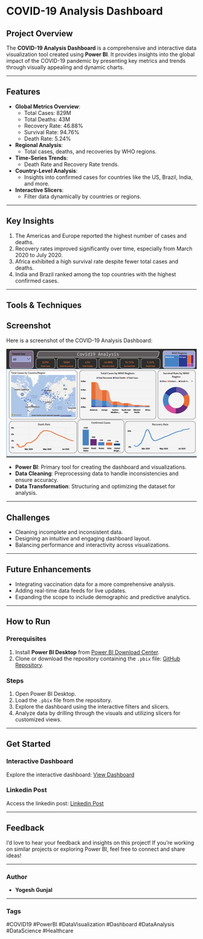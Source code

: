 # COVID-19 Analysis Dashboard

## Project Overview
The **COVID-19 Analysis Dashboard** is a comprehensive and interactive data visualization tool created using **Power BI**. It provides insights into the global impact of the COVID-19 pandemic by presenting key metrics and trends through visually appealing and dynamic charts.

---

## Features
- **Global Metrics Overview**:
  - Total Cases: 829M
  - Total Deaths: 43M
  - Recovery Rate: 46.88%
  - Survival Rate: 94.76%
  - Death Rate: 5.24%
- **Regional Analysis**:
  - Total cases, deaths, and recoveries by WHO regions.
- **Time-Series Trends**:
  - Death Rate and Recovery Rate trends.
- **Country-Level Analysis**:
  - Insights into confirmed cases for countries like the US, Brazil, India, and more.
- **Interactive Slicers**:
  - Filter data dynamically by countries or regions.

---

## Key Insights
1. The Americas and Europe reported the highest number of cases and deaths.
2. Recovery rates improved significantly over time, especially from March 2020 to July 2020.
3. Africa exhibited a high survival rate despite fewer total cases and deaths.
4. India and Brazil ranked among the top countries with the highest confirmed cases.

---

## Tools & Techniques
## Screenshot
Here is a screenshot of the COVID-19 Analysis Dashboard:

![COVID-19 Dashboard](image.png)

- **Power BI**: Primary tool for creating the dashboard and visualizations.
- **Data Cleaning**: Preprocessing data to handle inconsistencies and ensure accuracy.
- **Data Transformation**: Structuring and optimizing the dataset for analysis.

---

## Challenges
- Cleaning incomplete and inconsistent data.
- Designing an intuitive and engaging dashboard layout.
- Balancing performance and interactivity across visualizations.

---

## Future Enhancements
- Integrating vaccination data for a more comprehensive analysis.
- Adding real-time data feeds for live updates.
- Expanding the scope to include demographic and predictive analytics.

---

## How to Run

### Prerequisites
1. Install **Power BI Desktop** from [Power BI Download Center](https://powerbi.microsoft.com/en-us/desktop/).
2. Clone or download the repository containing the `.pbix` file: [GitHub Repository](https://github.com/Yogesh3454/Covid-19_Dashboard).

### Steps
1. Open Power BI Desktop.
2. Load the `.pbix` file from the repository.
3. Explore the dashboard using the interactive filters and slicers.
4. Analyze data by drilling through the visuals and utilizing slicers for customized views.

---

## Get Started
### Interactive Dashboard
Explore the interactive dashboard: [View Dashboard](https://app.powerbi.com/view?r=eyJrIjoiNmI2MDE0ODYtNWNjOC00YzEwLTgxZDctMThiMmNjYjIxYWQ1IiwidCI6IjlmYzdjOWQ0LWQ2MjctNGRmNy05NGE3LWQwMDhhYzQ3MDM4NyJ9)

### Linkedin Post
Access the linkedin post: [Linkedin Post](https://www.linkedin.com/posts/yogeshgunjal75_dashboard-activity-7270837476687003649-UQ-x?utm_source=share&utm_medium=member_desktop)

---

## Feedback
I’d love to hear your feedback and insights on this project! If you’re working on similar projects or exploring Power BI, feel free to connect and share ideas!

---

### Author
- **Yogesh Gunjal**

---

### Tags
#COVID19 #PowerBI #DataVisualization #Dashboard #DataAnalysis #DataScience #Healthcare

